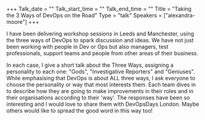 +++
Talk_date = ""
Talk_start_time = ""
Talk_end_time = ""
Title = "Taking the 3 Ways of DevOps on the Road"
Type = "talk"
Speakers = ["alexandra-moore"]
+++

I have been delivering workshop sessions in Leeds and Manchester, using the three ways of DevOps to spark discussion and ideas.  We have not just been working with people in Dev or Ops but also managers, test professionals, support teams and people from other areas of their business.

In each case, I give a short talk about the Three Ways, assigning a personality to each one: "Gods", "Investigative Reporters" and "Geniuses".  While emphasising that DevOps is about ALL three ways, I ask everyone to choose the personality or way that most interests them.  Each team dives in to describe how they are going to make improvements in their roles and in their organisations according to their 'way'.  The responses have been so interesting and I would love to share them with DevOpsDays London.  Maybe others would like to spread the good word in this way too!
